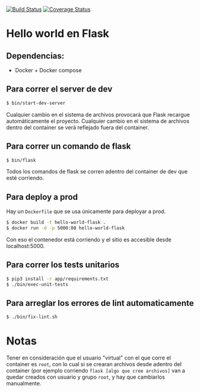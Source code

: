 [![Build Status](https://travis-ci.com/taller2fiuba/hello-world-flask.svg?branch=master)](https://travis-ci.com/taller2fiuba/hello-world-flask)
[![Coverage Status](https://coveralls.io/repos/github/taller2fiuba/hello-world-flask/badge.svg?branch=poner_linter_y_coveralls)](https://coveralls.io/github/taller2fiuba/hello-world-flask?branch=master)

# Hello world en Flask

## Dependencias:

- Docker + Docker compose

## Para correr el server de dev

```bash
$ bin/start-dev-server
```

Cualquier cambio en el sistema de archivos provocará que Flask recargue automáticamente el proyecto. Cualquier cambio en el sistema de archivos dentro del container se verá reflejado fuera del container.

## Para correr un comando de flask

```bash
$ bin/flask
```

Todos los comandos de flask se corren adentro del container de dev que esté corriendo.

## Para deploy a prod

Hay un `Dockerfile` que se usa únicamente para deployar a prod.
```bash
$ docker build -t hello-world-flask .
$ docker run -d -p 5000:80 hello-world-flask
```

Con eso el contenedor está corriendo y el sitio es accesible desde localhost:5000.

## Para correr los tests unitarios

```bash
$ pip3 install -r app/requirements.txt
$ ./bin/exec-unit-tests
```

## Para arreglar los errores de lint automaticamente

```bash
$ ./bin/fix-lint.sh
```

# Notas

Tener en consideración que el usuario "virtual" con el que corre el container es `root`, con lo cual si se crearan archivos desde adentro del container (por ejemplo corriendo `flask [algo que cree archivos]` van a quedar creados con usuario y grupo `root`, y hay que cambiarlos manualmente.
